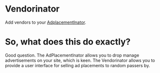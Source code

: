 Vendorinator
============

Add vendors to your [AdplacementInator](http://github.com/leagueofbeards/adplacementinator).

# So, what does this do exactly?

Good question. The AdPlacementInator allows you to drop manage advertisements on your site, which is keen. The Vendorinator allows you to provide a user interface for selling ad placements to random passers by.
